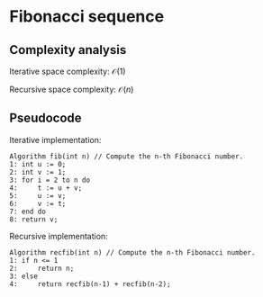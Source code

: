 # Fibonacci sequence

## Complexity analysis

Iterative space complexity: $\mathcal{O}(1)$

Recursive space complexity: $\mathcal{O}(n)$


## Pseudocode

Iterative implementation:

```
Algorithm fib(int n) // Compute the n-th Fibonacci number.
1: int u := 0;
2: int v := 1;
3: for i = 2 to n do   
4:     t := u + v;
5:     u := v;
6:     v := t;
7: end do
8: return v;
```

Recursive implementation:

```
Algorithm recfib(int n) // Compute the n-th Fibonacci number.
1: if n <= 1
2:     return n;
3: else
4:     return recfib(n-1) + recfib(n-2);
```

